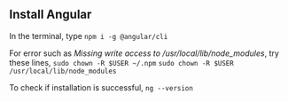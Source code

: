 ## Install Angular

In the terminal, type `npm i -g @angular/cli`

For error such as *Missing write access to /usr/local/lib/node_modules*, try these lines,
`sudo chown -R $USER ~/.npm`
`sudo chown -R $USER /usr/local/lib/node_modules`

To check if installation is successful, `ng --version`

